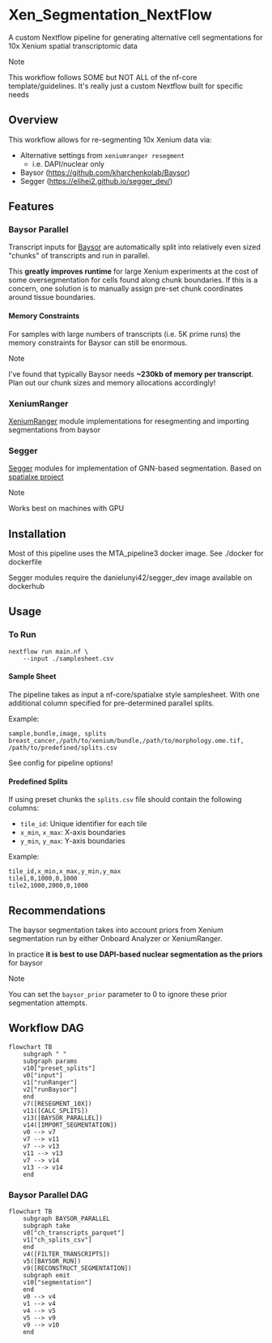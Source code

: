 # Xen_Segmentation_NextFlow
A custom Nextflow pipeline for generating alternative cell segmentations for 10x Xenium spatial transcriptomic data

> [!NOTE]
> This workflow follows SOME but NOT ALL of the nf-core template/guidelines. It's really just a custom Nextflow built for specific needs

## Overview 
This workflow allows for re-segmenting 10x Xenium data via:

- Alternative settings from `xeniumranger resegment`
    - i.e. DAPI/nuclear only
- Baysor (https://github.com/kharchenkolab/Baysor)
- Segger (https://elihei2.github.io/segger_dev/)

## Features

### Baysor Parallel

Transcript inputs for [Baysor](https://kharchenkolab.github.io/Baysor/dev/) are automatically split into relatively even sized "chunks" of transcripts and run in parallel. 

This **greatly improves runtime** for large Xenium experiments at the cost of some oversegmentation for cells found along chunk boundaries. If this is a concern, one solution is to manually assign pre-set chunk coordinates around tissue boundaries. 

#### Memory Constraints 

For samples with large numbers of transcripts (i.e. 5K prime runs) the memory constraints for Baysor can still be enormous. 

> [!Note]
> I've found that typically Baysor needs **~230kb of memory per transcript**. Plan out our chunk sizes and memory allocations accordingly!

### XeniumRanger 

[XeniumRanger](https://www.10xgenomics.com/support/software/xenium-ranger/latest) module implementations for resegmenting and importing segmentations from baysor

### Segger

[Segger](https://elihei2.github.io/segger_dev/) modules for implementation of GNN-based segmentation. Based on [spatialxe project](https://github.com/nf-core/spatialxe)

> [!Note]
> Works best on machines with GPU

## Installation

Most of this pipeline uses the MTA_pipeline3 docker image. See ./docker for dockerfile

Segger modules require the danielunyi42/segger_dev image available on dockerhub

## Usage

### To Run

```
nextflow run main.nf \
    --input ./samplesheet.csv
```

#### Sample Sheet

The pipeline takes as input a nf-core/spatialxe style samplesheet. With one additional column specified for pre-determined parallel splits. 

Example:
```csv
sample,bundle,image, splits
breast_cancer,/path/to/xenium/bundle,/path/to/morphology.ome.tif, /path/to/predefined/splits.csv
```

See config for pipeline options!

#### Predefined Splits

If using preset chunks the `splits.csv` file should contain the following columns:
- `tile_id`: Unique identifier for each tile
- `x_min`, `x_max`: X-axis boundaries
- `y_min`, `y_max`: Y-axis boundaries

Example:
```csv
tile_id,x_min,x_max,y_min,y_max
tile1,0,1000,0,1000
tile2,1000,2000,0,1000
```

## Recommendations

The baysor segmentation takes into account priors from Xenium segmentation run by either Onboard Analyzer or XeniumRanger.

In practice **it is best to use DAPI-based nuclear segmentation as the priors** for baysor

> [!NOTE]
> You can set the `baysor_prior` parameter to 0 to ignore these prior segmentation attempts. 

## Workflow DAG

```mermaid
flowchart TB
    subgraph " "
    subgraph params
    v10["preset_splits"]
    v0["input"]
    v1["runRanger"]
    v2["runBaysor"]
    end
    v7([RESEGMENT_10X])
    v11([CALC_SPLITS])
    v13([BAYSOR_PARALLEL])
    v14([IMPORT_SEGMENTATION])
    v0 --> v7
    v7 --> v11
    v7 --> v13
    v11 --> v13
    v7 --> v14
    v13 --> v14
    end
```

### Baysor Parallel DAG

```mermaid
flowchart TB
    subgraph BAYSOR_PARALLEL
    subgraph take
    v0["ch_transcripts_parquet"]
    v1["ch_splits_csv"]
    end
    v4([FILTER_TRANSCRIPTS])
    v5([BAYSOR_RUN])
    v9([RECONSTRUCT_SEGMENTATION])
    subgraph emit
    v10["segmentation"]
    end
    v0 --> v4
    v1 --> v4
    v4 --> v5
    v5 --> v9
    v9 --> v10
    end
```